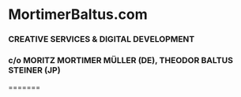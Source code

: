 # MortimerBaltus.com

### CREATIVE SERVICES & DIGITAL DEVELOPMENT

### c/o MORITZ MORTIMER MÜLLER (DE), THEODOR BALTUS STEINER (JP)

=======
